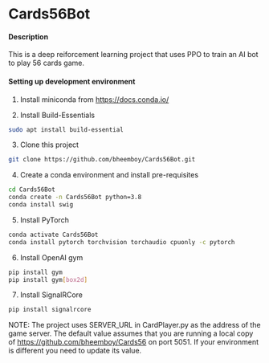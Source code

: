 # Cards56Bot
#### Description
This is a deep reiforcement learning project that uses PPO to train an AI bot to play 56 cards game.

#### Setting up development environment

1. Install miniconda from https://docs.conda.io/

2. Install Build-Essentials
```bash
sudo apt install build-essential
```
3. Clone this project
```bash
git clone https://github.com/bheemboy/Cards56Bot.git
```

4. Create a conda environment and install pre-requisites
 ```bash
cd Cards56Bot
conda create -n Cards56Bot python=3.8
conda install swig
```

5. Install PyTorch
```bash
conda activate Cards56Bot
conda install pytorch torchvision torchaudio cpuonly -c pytorch
```

6. Install OpenAI gym
```bash
pip install gym
pip install gym[box2d]
```

7. Install SignalRCore
```bash
pip install signalrcore
```

NOTE: The project uses SERVER_URL in CardPlayer.py as the address of the game server. 
The default value assumes that you are running a local copy of https://github.com/bheemboy/Cards56 on port 5051. If your environment is different you need to update its value. 

